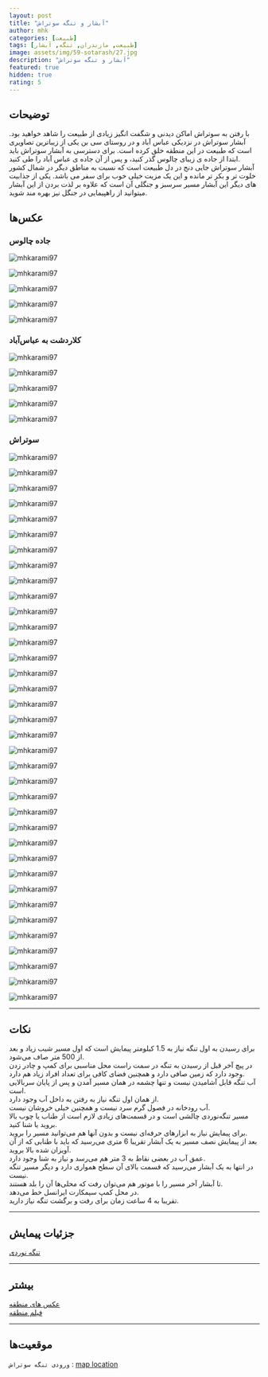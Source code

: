 ```yaml
---
layout: post
title: "آبشار و تنگه سوتراش"
author: mhk
categories: [طبیعت]
tags: [طبیعت, مازندران, تنگه, آبشار]
image: assets/img/59-sotarash/27.jpg
description: "آبشار و تنگه سوتراش"
featured: true
hidden: true
rating: 5
---
```


## توضیحات
با رفتن به سوتراش اماکن دیدنی و شگفت انگیز زیادی از طبیعت را شاهد خواهید بود. آبشار سوتراش در نزدیکی عباس آباد و در روستای سی بن یکی از زیباترین تصاویری است که طبیعت در این منطقه خلق کرده است. برای دسترسی به آبشار سوتراش باید ابتدا از جاده ی زیبای چالوس گذر کنید، و پس از آن جاده ی عباس آباد را طی کنید.  
آبشار سوتراش جایی دنج در دل طبیعت است که نسبت به مناطق دیگر در شمال کشور خلوت تر و بکر تر مانده و این یک مزیت خیلی خوب برای سفر می باشد. یکی از جذابیت های دیگر این آبشار مسیر سرسبز و جنگلی آن است که علاوه بر لذت بردن از این آبشار میتوانید از راهپیمایی در جنگل نیز بهره مند شوید.

## عکس‌ها

### جاده چالوس
![mhkarami97](/assets/img/59-sotarash/01.jpg)  

![mhkarami97](/assets/img/59-sotarash/02.jpg)  

![mhkarami97](/assets/img/59-sotarash/03.jpg)  

![mhkarami97](/assets/img/59-sotarash/04.jpg)  

![mhkarami97](/assets/img/59-sotarash/05.jpg)  

### کلاردشت به عباس‌آباد
![mhkarami97](/assets/img/59-sotarash/06.jpg)  

![mhkarami97](/assets/img/59-sotarash/07.jpg)  

![mhkarami97](/assets/img/59-sotarash/08.jpg)  

![mhkarami97](/assets/img/59-sotarash/09.jpg)  

![mhkarami97](/assets/img/59-sotarash/10.jpg)  

### سوتراش
![mhkarami97](/assets/img/59-sotarash/11.jpg)  

![mhkarami97](/assets/img/59-sotarash/12.jpg)  

![mhkarami97](/assets/img/59-sotarash/13.jpg)  

![mhkarami97](/assets/img/59-sotarash/14.jpg)  

![mhkarami97](/assets/img/59-sotarash/15.jpg)  

![mhkarami97](/assets/img/59-sotarash/16.jpg)  

![mhkarami97](/assets/img/59-sotarash/17.jpg)  

![mhkarami97](/assets/img/59-sotarash/18.jpg)  

![mhkarami97](/assets/img/59-sotarash/19.jpg)  

![mhkarami97](/assets/img/59-sotarash/20.jpg)  

![mhkarami97](/assets/img/59-sotarash/21.jpg)  

![mhkarami97](/assets/img/59-sotarash/22.jpg)  

![mhkarami97](/assets/img/59-sotarash/23.jpg)  

![mhkarami97](/assets/img/59-sotarash/24.jpg)  

![mhkarami97](/assets/img/59-sotarash/25.jpg)  

![mhkarami97](/assets/img/59-sotarash/26.jpg)  

![mhkarami97](/assets/img/59-sotarash/27.jpg)  

![mhkarami97](/assets/img/59-sotarash/28.jpg)  

![mhkarami97](/assets/img/59-sotarash/29.jpg)  

![mhkarami97](/assets/img/59-sotarash/30.jpg)  

![mhkarami97](/assets/img/59-sotarash/31.jpg)  

![mhkarami97](/assets/img/59-sotarash/32.jpg)  

![mhkarami97](/assets/img/59-sotarash/33.jpg)  

![mhkarami97](/assets/img/59-sotarash/34.jpg)  

![mhkarami97](/assets/img/59-sotarash/35.jpg)  

![mhkarami97](/assets/img/59-sotarash/36.jpg)  

![mhkarami97](/assets/img/59-sotarash/37.jpg)  

![mhkarami97](/assets/img/59-sotarash/38.jpg)  

![mhkarami97](/assets/img/59-sotarash/39.jpg)  

![mhkarami97](/assets/img/59-sotarash/40.jpg)  

![mhkarami97](/assets/img/59-sotarash/41.jpg)  

![mhkarami97](/assets/img/59-sotarash/42.jpg)  

![mhkarami97](/assets/img/59-sotarash/43.jpg)  

![mhkarami97](/assets/img/59-sotarash/44.jpg)  

![mhkarami97](/assets/img/59-sotarash/45.jpg)  

![mhkarami97](/assets/img/59-sotarash/46.jpg)  

---

## نکات
برای رسیدن به اول تنگه نیاز به 1.5 کیلومتر پیمایش است که اول مسیر شیب زیاد و بعد از 500 متر صاف می‌شود.  
در پیچ آخر قبل از رسیدن به تنگه در سمت راست محل مناسبی برای کمپ و چادر زدن وجود دارد که زمین صافی دارد و همچنین فضای کافی برای تعداد افراد زیاد هم دارد.  
آب تنگه قابل آشامیدن نیست و تنها چشمه در همان مسیر آمدن و پس از پایان سربالایی است.  
از همان اول تنگه نیاز به رفتن به داخل آب وجود دارد.  
آب رودخانه در فصول گرم سرد نیست و همچنین خیلی خروشان نیست.  
مسیر تنگه‌نوردی چالشی است و در قسمت‌های زیادی لازم است از طناب یا چوب بالا بروید یا شنا کنید.  
برای پیمایش نیاز به ابزارهای حرفه‌ای نیست و بدون آنها هم می‌توانید مسیر را بروید.  
بعد از پیمایش نصف مسیر به یک آبشار تقریبا 6 متری می‌رسید که باید با طنابی که از آن آویزان شده بالا بروید.  
عمق آب در بعضی نقاط به 3 متر هم می‌رسد و نیاز به شنا وجود دارد.  
در انتها به یک آبشار می‌رسید که قسمت بالای آن سطح همواری دارد و دیگر مسیر تنگه نیست.  
تا آبشار آخر مسیر را با موتور هم می‌توان رفت که محلی‌ها آن را بلد هستند.  
در محل کمپ سیمکارت ایرانسل خط می‌دهد.  
تقریبا به 4 ساعت زمان برای رفت و برگشت تنگه نیاز دارید.  

---

## جزئیات پیمایش
[تنگه نوردی](/assets/img/59-sotarash/47.jpg)  

---

## بیشتر
[عکس های منطقه](https://www.instagram.com/p/CgZmOmkjE0p/)  
[فیلم منطقه](https://trip.mhkarami97.ir/sotarash/)  

---

## موقعیت‌ها
`ورودی تنگه سوتراش` : [map location](https://www.google.com/maps/place/%D8%A2%D8%A8%D8%B4%D8%A7%D8%B1+%D8%B3%D9%88%D8%AA%D8%B1%D8%A7%D8%B4%E2%80%AD/@36.6727476,51.0662393,939m/data=!3m1!1e3!4m12!1m6!3m5!1s0x0:0x1ec4591ff8ab419f!2z2KfZgtin2YXYqtqv2KfZhyDYqNmI2YUg2q_Ysdiv24wg2qnZhNio2Ycg2LPZiNiq2LHYp9i0!8m2!3d36.6832077!4d51.0551226!3m4!1s0x0:0x9220cf8782a647da!8m2!3d36.674519!4d51.060307)  